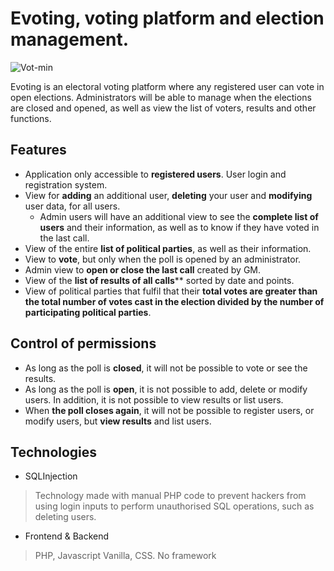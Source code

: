 # Evoting, voting platform and election management.

![Vot-min](https://github.com/robmab/Evoting/assets/56076087/1b59e9ee-d6f5-4aaa-9f02-901c0c335720)

Evoting is an electoral voting platform where any registered user can vote in open elections. Administrators will be able to manage when the elections are closed and opened, as well as view the list of voters, results and other functions.

## Features
- Application only accessible to **registered users**. User login and registration system.
- View for **adding** an additional user, **deleting** your user and **modifying** user data, for all users.
  - Admin users will have an additional view to see the **complete list of users** and their information, as well as to know if they have voted in the last call.
- View of the entire **list of political parties**, as well as their information.
- View to **vote**, but only when the poll is opened by an administrator.
- Admin view to **open or close the last call** created by GM.
- View of the **list of results of all calls**** sorted by date and points.
- View of political parties that fulfil that their **total votes are greater than the total number of votes cast in the election divided by the number of participating political parties**.

## Control of permissions
- As long as the poll is **closed**, it will not be possible to vote or see the results.
- As long as the poll is **open**, it is not possible to add, delete or modify users. In addition, it is not possible to view results or list users.
- When **the poll closes again**, it will not be possible to register users, or modify users, but **view results** and list users.

## Technologies
-  SQLInjection
> Technology made with manual PHP code to prevent hackers from using login inputs to perform unauthorised SQL operations, such as deleting users.
- Frontend & Backend
> PHP, Javascript Vanilla, CSS. No framework
